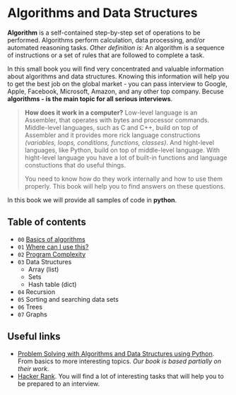 # Algorithms and Data Structures

**Algorithm** is a self-contained step-by-step set of operations to be performed. Algorithms perform calculation, data processing, and/or automated reasoning tasks. *Other definition is:* An algorithm is a sequence of instructions or a set of rules that are followed to complete a task.

In this small book you will find very concentrated and valuable information about algorithms and data structures. Knowing this information will help you to get the best job on the global market - you can pass interview to Google, Apple, Facebook, Microsoft, Amazon, and any other top company. Becuse **algorithms - is the main topic for all serious interviews**.

> **How does it work in a computer?** Low-level language is an Assembler, that operates with bytes and processor commands. Middle-level languages, such as C and C++, build on top of Assembler and it provides more rick language constructions *(variables, loops, conditions, functions, classes)*. And hight-level languages, like Python, build on top of middle-level language. With hight-level language you have a lot of built-in functions and language constuctions that do useful things.
>
> You need to know how do they work internally and how to use them properly. This book will help you to find answers on these questions.

In this book we will provide all samples of code in **python**.

## Table of contents

- `00` [Basics of algorithms](chapters/00-Basics.md)
- `01` [Where can I use this?](chapters/01-Usage.md)
- `02` [Program Complexity](chapters/02-Complexity.md)
- `03` Data Structures
  - Array (list)
  - Sets
  - Hash table (dict)
- `04` Recursion
- `05` Sorting and searching data sets
- `06` Trees
- `07` Graphs

## Useful links

- [Problem Solving with Algorithms and Data Structures using Python](http://interactivepython.org). From basics to more interesting topics. *Our book is based partially on their work.*
- [Hacker Rank](hackerrank.com). You will find a lot of interesting tasks that will help you to be prepared to an interview.
